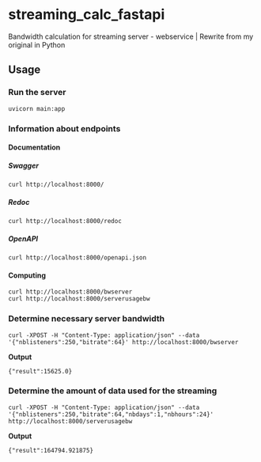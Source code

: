 # streaming_calc_fastapi

Bandwidth calculation for streaming server - webservice | Rewrite from my original in Python

## Usage

### Run the server

	uvicorn main:app

### Information about endpoints

#### Documentation
##### Swagger
	curl http://localhost:8000/
##### Redoc
    curl http://localhost:8000/redoc
##### OpenAPI
    curl http://localhost:8000/openapi.json

#### Computing
    curl http://localhost:8000/bwserver
	curl http://localhost:8000/serverusagebw

### Determine necessary server bandwidth

    curl -XPOST -H "Content-Type: application/json" --data '{"nblisteners":250,"bitrate":64}' http://localhost:8000/bwserver

**Output**

    {"result":15625.0}

### Determine the amount of data used for the streaming

    curl -XPOST -H "Content-Type: application/json" --data '{"nblisteners":250,"bitrate":64,"nbdays":1,"nbhours":24}' http://localhost:8000/serverusagebw

**Output**

    {"result":164794.921875}

